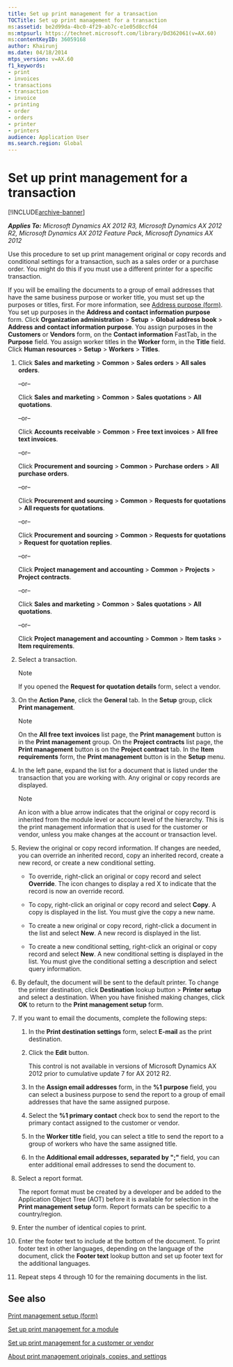```yaml
---
title: Set up print management for a transaction
TOCTitle: Set up print management for a transaction
ms:assetid: be2d99da-4bc0-4f29-ab7c-e1e05d8ccfd4
ms:mtpsurl: https://technet.microsoft.com/library/Dd362061(v=AX.60)
ms:contentKeyID: 36059168
author: Khairunj
ms.date: 04/18/2014
mtps_version: v=AX.60
f1_keywords:
- print
- invoices
- transactions
- transaction
- invoice
- printing
- order
- orders
- printer
- printers
audience: Application User
ms.search.region: Global
---
```


# Set up print management for a transaction 


[!INCLUDE[archive-banner](includes/archive-banner.md)]


_**Applies To:** Microsoft Dynamics AX 2012 R3, Microsoft Dynamics AX 2012 R2, Microsoft Dynamics AX 2012 Feature Pack, Microsoft Dynamics AX 2012_

Use this procedure to set up print management original or copy records and conditional settings for a transaction, such as a sales order or a purchase order. You might do this if you must use a different printer for a specific transaction.

If you will be emailing the documents to a group of email addresses that have the same business purpose or worker title, you must set up the purposes or titles, first. For more information, see [Address purpose (form)](https://technet.microsoft.com/library/hh242741\(v=ax.60\)). You set up purposes in the **Address and contact information purpose** form. Click **Organization administration** \> **Setup** \> **Global address book** \> **Address and contact information purpose**. You assign purposes in the **Customers** or **Vendors** form, on the **Contact information** FastTab, in the **Purpose** field. You assign worker titles in the **Worker** form, in the **Title** field. Click **Human resources** \> **Setup** \> **Workers** \> **Titles**.

1.  Click **Sales and marketing** \> **Common** \> **Sales orders** \> **All sales orders**.
    
    –or–
    
    Click **Sales and marketing** \> **Common** \> **Sales quotations** \> **All quotations**.
    
    –or–
    
    Click **Accounts receivable** \> **Common** \> **Free text invoices** \> **All free text invoices**.
    
    –or–
    
    Click **Procurement and sourcing** \> **Common** \> **Purchase orders** \> **All purchase orders**.
    
    –or–
    
    Click **Procurement and sourcing** \> **Common** \> **Requests for quotations** \> **All requests for quotations**.
    
    –or–
    
    Click **Procurement and sourcing** \> **Common** \> **Requests for quotations** \> **Request for quotation replies**.
    
    –or–
    
    Click **Project management and accounting** \> **Common** \> **Projects** \> **Project contracts**.
    
    –or–
    
    Click **Sales and marketing** \> **Common** \> **Sales quotations** \> **All quotations**.
    
    –or–
    
    Click **Project management and accounting** \> **Common** \> **Item tasks** \> **Item requirements**.

2.  Select a transaction.
    

    > [!NOTE]
    > <P>If you opened the <STRONG>Request for quotation details</STRONG> form, select a vendor.</P>



3.  On the **Action Pane**, click the **General** tab. In the **Setup** group, click **Print management**.
    

    > [!NOTE]
    > <P>On the <STRONG>All free text invoices</STRONG> list page, the <STRONG>Print management</STRONG> button is in the <STRONG>Print management</STRONG> group. On the <STRONG>Project contracts</STRONG> list page, the <STRONG>Print management</STRONG> button is on the <STRONG>Project contract</STRONG> tab. In the <STRONG>Item requirements</STRONG> form, the <STRONG>Print management</STRONG> button is in the <STRONG>Setup</STRONG> menu.</P>



4.  In the left pane, expand the list for a document that is listed under the transaction that you are working with. Any original or copy records are displayed.
    

    > [!NOTE]
    > <P>An icon with a blue arrow indicates that the original or copy record is inherited from the module level or account level of the hierarchy. This is the print management information that is used for the customer or vendor, unless you make changes at the account or transaction level.</P>



5.  Review the original or copy record information. If changes are needed, you can override an inherited record, copy an inherited record, create a new record, or create a new conditional setting.
    
      - To override, right-click an original or copy record and select **Override**. The icon changes to display a red X to indicate that the record is now an override record.
    
      - To copy, right-click an original or copy record and select **Copy**. A copy is displayed in the list. You must give the copy a new name.
    
      - To create a new original or copy record, right-click a document in the list and select **New**. A new record is displayed in the list.
    
      - To create a new conditional setting, right-click an original or copy record and select **New**. A new conditional setting is displayed in the list. You must give the conditional setting a description and select query information.

6.  By default, the document will be sent to the default printer. To change the printer destination, click **Destination** lookup button \> **Printer setup** and select a destination. When you have finished making changes, click **OK** to return to the **Print management setup** form.

7.  If you want to email the documents, complete the following steps:
    
    1.  In the **Print destination settings** form, select **E-mail** as the print destination.
    
    2.  Click the **Edit** button.
        
        This control is not available in versions of Microsoft Dynamics AX 2012 prior to cumulative update 7 for AX 2012 R2.
    
    3.  In the **Assign email addresses** form, in the **%1 purpose** field, you can select a business purpose to send the report to a group of email addresses that have the same assigned purpose.
    
    4.  Select the **%1 primary contact** check box to send the report to the primary contact assigned to the customer or vendor.
    
    5.  In the **Worker title** field, you can select a title to send the report to a group of workers who have the same assigned title.
    
    6.  In the **Additional email addresses, separated by ";"** field, you can enter additional email addresses to send the document to.

8.  Select a report format.
    
    The report format must be created by a developer and be added to the Application Object Tree (AOT) before it is available for selection in the **Print management setup** form. Report formats can be specific to a country/region.

9.  Enter the number of identical copies to print.

10. Enter the footer text to include at the bottom of the document. To print footer text in other languages, depending on the language of the document, click the **Footer text** lookup button and set up footer text for the additional languages.

11. Repeat steps 4 through 10 for the remaining documents in the list.

## See also

[Print management setup (form)](https://technet.microsoft.com/library/hh209383\(v=ax.60\))

[Set up print management for a module](set-up-print-management-for-a-module.md)

[Set up print management for a customer or vendor](set-up-print-management-for-a-customer-or-vendor.md)

[About print management originals, copies, and settings](about-print-management-originals-copies-and-settings.md)

  


